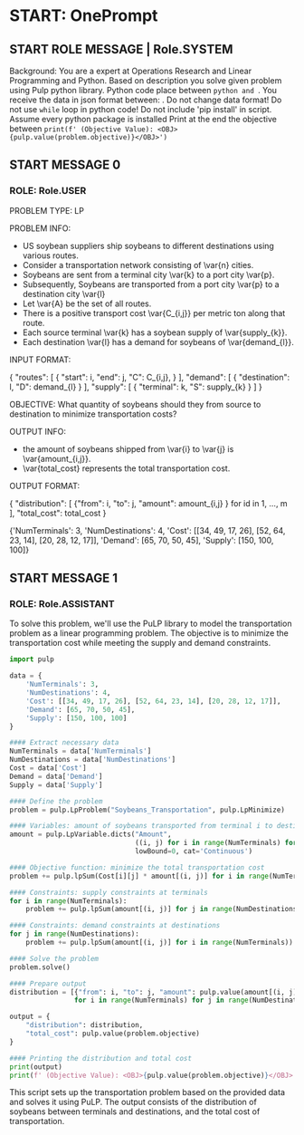 # START: OnePrompt 
## START ROLE MESSAGE | Role.SYSTEM 
Background: You are a expert at Operations Research and Linear Programming and Python. Based on description you solve given problem using Pulp python library. Python code place between ```python and ```. You receive the data in json format between: <DATA></DATA>. Do not change data format! Do not use `while` loop in python code! Do not include 'pip install' in script. Assume every python package is installed Print at the end the objective between <OBJ></OBJ> `print(f' (Objective Value): <OBJ>{pulp.value(problem.objective)}</OBJ>')`  
## START MESSAGE 0 
### ROLE: Role.USER
<DESCRIPTION>
PROBLEM TYPE: LP

PROBLEM INFO:

- US soybean suppliers ship soybeans to different destinations using various routes.
- Consider a transportation network consisting of \var{n} cities.
- Soybeans are sent from a terminal city \var{k} to a port city \var{p}.
- Subsequently, Soybeans are transported from a port city \var{p} to a destination city \var{l}
- Let \var{A} be the set of all routes. 
- There is a positive transport cost \var{C_{i,j}} per metric ton along that route.
- Each source terminal \var{k} has a soybean supply of \var{supply_{k}}. 
- Each destination \var{l} has a demand for soybeans of \var{demand_{l}}.

INPUT FORMAT: 

{
    "routes": [
       {
        "start": i,
        "end": j,
        "C": C_{i,j},
       }
    ],
    "demand": [
        {
            "destination": l,
            "D": demand_{l}
        }
    ],
    "supply": [
        {
            "terminal": k,
            "S": supply_{k}
        }
    ]
}

OBJECTIVE: What quantity of soybeans should they from source to destination to minimize transportation costs?

OUTPUT INFO:

- the amount of soybeans shipped from \var{i} to \var{j} is \var{amount_{i,j}}.
- \var{total_cost} represents the total transportation cost.

OUTPUT FORMAT:

{
    "distribution": [
        {"from": i,
         "to": j,
         "amount": amount_{i,j}
        }
        for id in 1, ..., m
    ],
    "total_cost": total_cost
}


</DESCRIPTION>
<DATA>
{'NumTerminals': 3, 'NumDestinations': 4, 'Cost': [[34, 49, 17, 26], [52, 64, 23, 14], [20, 28, 12, 17]], 'Demand': [65, 70, 50, 45], 'Supply': [150, 100, 100]}</DATA>


## START MESSAGE 1 
### ROLE: Role.ASSISTANT
To solve this problem, we'll use the PuLP library to model the transportation problem as a linear programming problem. The objective is to minimize the transportation cost while meeting the supply and demand constraints.

```python
import pulp

data = {
    'NumTerminals': 3, 
    'NumDestinations': 4, 
    'Cost': [[34, 49, 17, 26], [52, 64, 23, 14], [20, 28, 12, 17]], 
    'Demand': [65, 70, 50, 45], 
    'Supply': [150, 100, 100]
}

#### Extract necessary data
NumTerminals = data['NumTerminals']
NumDestinations = data['NumDestinations']
Cost = data['Cost']
Demand = data['Demand']
Supply = data['Supply']

#### Define the problem
problem = pulp.LpProblem("Soybeans_Transportation", pulp.LpMinimize)

#### Variables: amount of soybeans transported from terminal i to destination j
amount = pulp.LpVariable.dicts("Amount", 
                               ((i, j) for i in range(NumTerminals) for j in range(NumDestinations)), 
                               lowBound=0, cat='Continuous')

#### Objective function: minimize the total transportation cost
problem += pulp.lpSum(Cost[i][j] * amount[(i, j)] for i in range(NumTerminals) for j in range(NumDestinations))

#### Constraints: supply constraints at terminals
for i in range(NumTerminals):
    problem += pulp.lpSum(amount[(i, j)] for j in range(NumDestinations)) <= Supply[i]

#### Constraints: demand constraints at destinations
for j in range(NumDestinations):
    problem += pulp.lpSum(amount[(i, j)] for i in range(NumTerminals)) >= Demand[j]

#### Solve the problem
problem.solve()

#### Prepare output
distribution = [{"from": i, "to": j, "amount": pulp.value(amount[(i, j)])} 
                for i in range(NumTerminals) for j in range(NumDestinations)]

output = {
    "distribution": distribution,
    "total_cost": pulp.value(problem.objective)
}

#### Printing the distribution and total cost
print(output)
print(f' (Objective Value): <OBJ>{pulp.value(problem.objective)}</OBJ>')
```

This script sets up the transportation problem based on the provided data and solves it using PuLP. The output consists of the distribution of soybeans between terminals and destinations, and the total cost of transportation.

